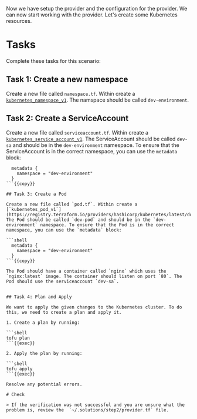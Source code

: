 Now we have setup the provider and the configuration for the provider. We can now start working with the provider. Let's create some Kubernetes resources.

# Tasks

Complete these tasks for this scenario:

## Task 1: Create a new namespace

Create a new file called `namespace.tf`. Within create a [`kubernetes_namespace_v1`](https://registry.terraform.io/providers/hashicorp/kubernetes/latest/docs/resources/namespace_v1). The namspace should be called `dev-environment`.

## Task 2: Create a ServiceAccount

Create a new file called `serviceaccount.tf`. Within create a [`kubernetes_service_account_v1`](https://registry.terraform.io/providers/hashicorp/kubernetes/latest/docs/resources/service_account_v1). The ServiceAccount should be called `dev-sa` and should be in the `dev-environment` namespace. To ensure that the ServiceAccount is in the correct namespace, you can use the `metadata` block:

```shell
  metadata {
    namespace = "dev-environment"
  }
```{{copy}}

## Task 3: Create a Pod

Create a new file called `pod.tf`. Within create a [`kubernetes_pod_v1`](https://registry.terraform.io/providers/hashicorp/kubernetes/latest/docs/resources/pod_v1). The Pod should be called `dev-pod` and should be in the `dev-environment` namespace. To ensure that the Pod is in the correct namespace, you can use the `metadata` block:

```shell
  metadata {
    namespace = "dev-environment"
  }
```{{copy}}

The Pod should have a container called `nginx` which uses the `nginx:latest` image. The container should listen on port `80`. The Pod should use the serviceaccount `dev-sa`.


## Task 4: Plan and Apply

We want to apply the given changes to the Kubernetes cluster. To do this, we need to create a plan and apply it.

1. Create a plan by running:

```shell
tofu plan
```{{exec}}

2. Apply the plan by running:

```shell
tofu apply
```{{exec}}

Resolve any potential errors.

# Check

> If the verification was not successful and you are unsure what the problem is, review the  `~/.solutions/step2/provider.tf` file.
